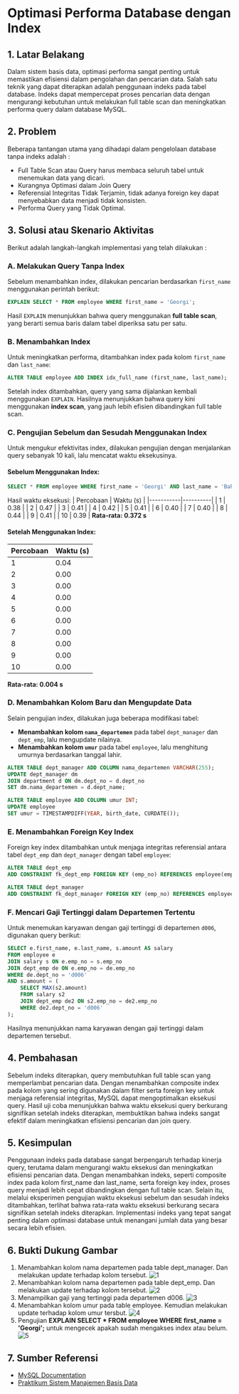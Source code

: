 # Optimasi Performa Database dengan Index

## 1. Latar Belakang
Dalam sistem basis data, optimasi performa sangat penting untuk memastikan efisiensi dalam pengolahan dan pencarian data. Salah satu teknik yang dapat diterapkan adalah penggunaan indeks pada tabel database. Indeks dapat mempercepat proses pencarian data dengan mengurangi kebutuhan untuk melakukan full table scan dan meningkatkan performa query dalam database MySQL.

## 2. Problem
Beberapa tantangan utama yang dihadapi dalam pengelolaan database tanpa indeks adalah :
- Full Table Scan atau Query harus membaca seluruh tabel untuk menemukan data yang dicari.
- Kurangnya Optimasi dalam Join Query
- Referensial Integritas Tidak Terjamin, tidak adanya foreign key dapat menyebabkan data menjadi tidak konsisten.
- Performa Query yang Tidak Optimal.

## 3. Solusi atau Skenario Aktivitas
Berikut adalah langkah-langkah implementasi yang telah dilakukan :

### **A. Melakukan Query Tanpa Index**
Sebelum menambahkan index, dilakukan pencarian berdasarkan `first_name` menggunakan perintah berikut:

```sql
EXPLAIN SELECT * FROM employee WHERE first_name = 'Georgi';
```

Hasil `EXPLAIN` menunjukkan bahwa query menggunakan **full table scan**, yang berarti semua baris dalam tabel diperiksa satu per satu.

### **B. Menambahkan Index**
Untuk meningkatkan performa, ditambahkan index pada kolom `first_name` dan `last_name`:

```sql
ALTER TABLE employee ADD INDEX idx_full_name (first_name, last_name);
```

Setelah index ditambahkan, query yang sama dijalankan kembali menggunakan `EXPLAIN`. Hasilnya menunjukkan bahwa query kini menggunakan **index scan**, yang jauh lebih efisien dibandingkan full table scan.

### **C. Pengujian Sebelum dan Sesudah Menggunakan Index**
Untuk mengukur efektivitas index, dilakukan pengujian dengan menjalankan query sebanyak 10 kali, lalu mencatat waktu eksekusinya.

#### **Sebelum Menggunakan Index:**
```sql
SELECT * FROM employee WHERE first_name = 'Georgi' AND last_name = 'Bahr';
```
Hasil waktu eksekusi:
| Percobaan | Waktu (s) |
|-----------|----------|
| 1         | 0.38     |
| 2         | 0.47     |
| 3         | 0.41     |
| 4         | 0.42     |
| 5         | 0.41     |
| 6         | 0.40     |
| 7         | 0.40     |
| 8         | 0.44     |
| 9         | 0.41     |
| 10        | 0.39     |
**Rata-rata: 0.372 s**

#### **Setelah Menggunakan Index:**
| Percobaan | Waktu (s) |
|-----------|----------|
| 1         | 0.04     |
| 2         | 0.00     |
| 3         | 0.00     |
| 4         | 0.00     |
| 5         | 0.00     |
| 6         | 0.00     |
| 7         | 0.00     |
| 8         | 0.00     |
| 9         | 0.00     |
| 10        | 0.00     |
**Rata-rata: 0.004 s**

### **D. Menambahkan Kolom Baru dan Mengupdate Data**
Selain pengujian index, dilakukan juga beberapa modifikasi tabel:
- **Menambahkan kolom `nama_departemen`** pada tabel `dept_manager` dan `dept_emp`, lalu mengupdate nilainya.
- **Menambahkan kolom `umur`** pada tabel `employee`, lalu menghitung umurnya berdasarkan tanggal lahir.

```sql
ALTER TABLE dept_manager ADD COLUMN nama_departemen VARCHAR(255);
UPDATE dept_manager dm 
JOIN department d ON dm.dept_no = d.dept_no 
SET dm.nama_departemen = d.dept_name;

ALTER TABLE employee ADD COLUMN umur INT;
UPDATE employee 
SET umur = TIMESTAMPDIFF(YEAR, birth_date, CURDATE());
```

### **E. Menambahkan Foreign Key Index**
Foreign key index ditambahkan untuk menjaga integritas referensial antara tabel `dept_emp` dan `dept_manager` dengan tabel `employee`:

```sql
ALTER TABLE dept_emp 
ADD CONSTRAINT fk_dept_emp FOREIGN KEY (emp_no) REFERENCES employee(emp_no);

ALTER TABLE dept_manager 
ADD CONSTRAINT fk_dept_manager FOREIGN KEY (emp_no) REFERENCES employee(emp_no);
```

### **F. Mencari Gaji Tertinggi dalam Departemen Tertentu**
Untuk menemukan karyawan dengan gaji tertinggi di departemen `d006`, digunakan query berikut:

```sql
SELECT e.first_name, e.last_name, s.amount AS salary
FROM employee e
JOIN salary s ON e.emp_no = s.emp_no
JOIN dept_emp de ON e.emp_no = de.emp_no
WHERE de.dept_no = 'd006'
AND s.amount = (
    SELECT MAX(s2.amount)
    FROM salary s2
    JOIN dept_emp de2 ON s2.emp_no = de2.emp_no
    WHERE de2.dept_no = 'd006'
);
```

Hasilnya menunjukkan nama karyawan dengan gaji tertinggi dalam departemen tersebut.

## 4. Pembahasan
Sebelum indeks diterapkan, query membutuhkan full table scan yang memperlambat pencarian data. Dengan menambahkan composite index pada kolom yang sering digunakan dalam filter serta foreign key untuk menjaga referensial integritas, MySQL dapat mengoptimalkan eksekusi query. Hasil uji coba menunjukkan bahwa waktu eksekusi query berkurang signifikan setelah indeks diterapkan, membuktikan bahwa indeks sangat efektif dalam meningkatkan efisiensi pencarian dan join query.

## 5. Kesimpulan
Penggunaan indeks pada database sangat berpengaruh terhadap kinerja query, terutama dalam mengurangi waktu eksekusi dan meningkatkan efisiensi pencarian data. Dengan menambahkan indeks, seperti composite index pada kolom first_name dan last_name, serta foreign key index, proses query menjadi lebih cepat dibandingkan dengan full table scan. Selain itu, melalui eksperimen pengujian waktu eksekusi sebelum dan sesudah indeks ditambahkan, terlihat bahwa rata-rata waktu eksekusi berkurang secara signifikan setelah indeks diterapkan. Implementasi indeks yang tepat sangat penting dalam optimasi database untuk menangani jumlah data yang besar secara lebih efisien.

## 6. Bukti Dukung Gambar
1.	Menambahkan kolom nama departemen pada table dept_manager. Dan melakukan update terhadap kolom tersebut.
   ![1](https://github.com/user-attachments/assets/c1415afa-69ea-498d-94e2-64eff2140693)
2.	Menambahkan kolom nama departemen pada table dept_emp. Dan melakukan update terhadap kolom tersebut.
   ![2](https://github.com/user-attachments/assets/fb2e519a-fff4-44f9-a526-31cdb80e6854)
3.	Menampilkan gaji yang tertinggi pada departemen d006.
   ![3](https://github.com/user-attachments/assets/3fa9d4ef-276e-4df3-a6a6-b27ef99422e4)
4.	Menambahkan kolom umur pada table employee. Kemudian melakukan update terhadap kolom umur tersbut.
   ![4](https://github.com/user-attachments/assets/87722b0c-00f4-4c1e-b9af-4e2f3a8b6c3b)
5.	Pengujian **EXPLAIN SELECT * FROM employee WHERE first_name = 'Georgi';** untuk mengecek apakah sudah mengakses index atau belum.
   ![5](https://github.com/user-attachments/assets/1e49c409-38d1-4ed1-a2f2-6c06ad867c60)

   
## 7. Sumber Referensi
- [MySQL Documentation](https://dev.mysql.com/doc/)
- [Praktikum Sistem Manajemen Basis Data](https://drive.google.com/file/d/1PMlqZAO8x-HlT8XKu6N3QbCgqesdyzJf/view?usp=sharing)
